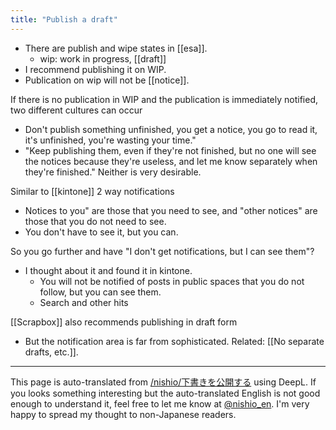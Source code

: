 ```yaml
---
title: "Publish a draft"
---
```


- There are publish and wipe states in [[esa]].
    - wip: work in progress,  [[draft]]
- I recommend publishing it on WIP.
- Publication on wip will not be [[notice]].

If there is no publication in WIP and the publication is immediately notified, two different cultures can occur
- Don't publish something unfinished, you get a notice, you go to read it, it's unfinished, you're wasting your time."
- "Keep publishing them, even if they're not finished, but no one will see the notices because they're useless, and let me know separately when they're finished."
Neither is very desirable.

Similar to [[kintone]] 2 way notifications
- Notices to you" are those that you need to see, and "other notices" are those that you do not need to see.
- You don't have to see it, but you can.

So you go further and have "I don't get notifications, but I can see them"?
- I thought about it and found it in kintone.
    - You will not be notified of posts in public spaces that you do not follow, but you can see them.
    - Search and other hits

[[Scrapbox]] also recommends publishing in draft form
- But the notification area is far from sophisticated.
Related: [[No separate drafts, etc.]].

---
This page is auto-translated from [/nishio/下書きを公開する](https://scrapbox.io/nishio/下書きを公開する) using DeepL. If you looks something interesting but the auto-translated English is not good enough to understand it, feel free to let me know at [@nishio_en](https://twitter.com/nishio_en). I'm very happy to spread my thought to non-Japanese readers.